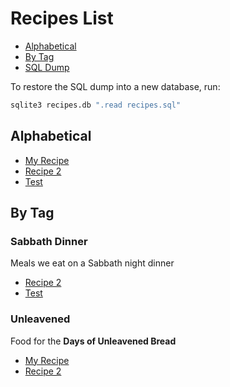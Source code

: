 # Recipes List

- [Alphabetical](#alphabetical)
- [By Tag](#by-tag)
- [SQL Dump](recipes.sql)

To restore the SQL dump into a new database, run:

```bash
sqlite3 recipes.db ".read recipes.sql"
```

## Alphabetical

- [My Recipe](recipes/my-recipe.md)
- [Recipe 2](recipes/recipe-2.md)
- [Test](recipes/test.md)

## By Tag

### Sabbath Dinner

Meals we eat on a Sabbath night dinner

- [Recipe 2](recipes/recipe-2.md)
- [Test](recipes/test.md)

### Unleavened

Food for the **Days of Unleavened Bread**

- [My Recipe](recipes/my-recipe.md)
- [Recipe 2](recipes/recipe-2.md)
